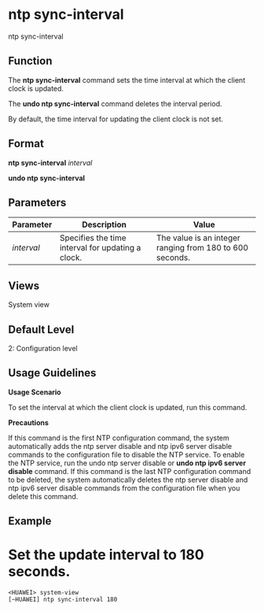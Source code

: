 ntp sync-interval
=================

ntp sync-interval

Function
--------



The **ntp sync-interval** command sets the time interval at which the client clock is updated.

The **undo ntp sync-interval** command deletes the interval period.



By default, the time interval for updating the client clock is not set.


Format
------

**ntp sync-interval** *interval*

**undo ntp sync-interval**


Parameters
----------

| Parameter | Description | Value |
| --- | --- | --- |
| *interval* | Specifies the time interval for updating a clock. | The value is an integer ranging from 180 to 600 seconds. |



Views
-----

System view


Default Level
-------------

2: Configuration level


Usage Guidelines
----------------

**Usage Scenario**

To set the interval at which the client clock is updated, run this command.

**Precautions**



If this command is the first NTP configuration command, the system automatically adds the ntp server disable and ntp ipv6 server disable commands to the configuration file to disable the NTP service. To enable the NTP service, run the undo ntp server disable or **undo ntp ipv6 server disable** command. If this command is the last NTP configuration command to be deleted, the system automatically deletes the ntp server disable and ntp ipv6 server disable commands from the configuration file when you delete this command.




Example
-------

# Set the update interval to 180 seconds.
```
<HUAWEI> system-view
[~HUAWEI] ntp sync-interval 180

```